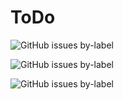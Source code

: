 # ToDo
![GitHub issues by-label](https://img.shields.io/github/issues-raw/dachengxi/ToDo/%E6%AD%A3%E5%9C%A8%E5%81%9A%E7%9A%84?color=%23b654ea&label=%E6%AD%A3%E5%9C%A8%E5%81%9A%E7%9A%84)

![GitHub issues by-label](https://img.shields.io/github/issues-raw/dachengxi/ToDo/%E5%B0%86%E8%A6%81%E5%81%9A%E7%9A%84?color=%23bc0d62&label=%E5%B0%86%E8%A6%81%E5%81%9A%E7%9A%84)

![GitHub issues by-label](https://img.shields.io/github/issues-closed-raw/dachengxi/ToDo/%E5%B7%B2%E5%AE%8C%E6%88%90%E7%9A%84?color=%2346af23&label=%E5%B7%B2%E5%AE%8C%E6%88%90%E7%9A%84)
